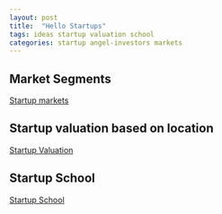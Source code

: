```yaml
---
layout: post
title:  "Hello Startups"
tags: ideas startup valuation school
categories: startup angel-investors markets 
---
```

## Market Segments
[Startup markets](https://angel.co/markets)

## Startup valuation based on location
[Startup Valuation](https://angel.co/valuations)

## Startup School
[Startup School](https://www.startupschool.org/)
